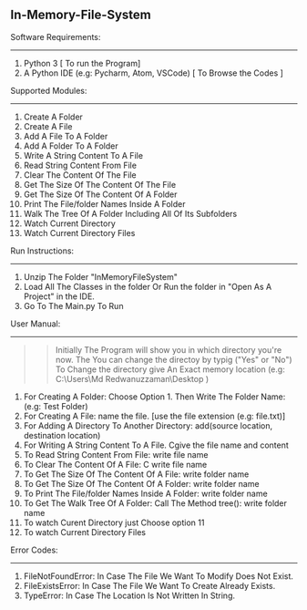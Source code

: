 ## In-Memory-File-System

Software Requirements: 
***************************** 
1. Python 3 [ To run the Program] 
2. A Python IDE (e.g: Pycharm, Atom, VSCode) [ To Browse the Codes ]  

Supported Modules: 
************************* 
1. Create A Folder 
2. Create A File 
3. Add A File To A Folder 
3. Add A Folder To A Folder 
4. Write A String Content To A File 
5. Read String Content From File 
6. Clear The Content Of The File 
7. Get The Size Of The Content Of The File 
8. Get The Size Of The Content Of A Folder 
9. Print The File/folder Names Inside A Folder 
10. Walk The Tree Of A Folder Including All Of Its Subfolders 
11. Watch Current Directory   
12. Watch Current Directory Files

Run Instructions: 
******************************* 
1. Unzip The Folder "InMemoryFileSystem" 
2. Load All The Classes in the folder Or Run the folder in "Open As A Project" in the IDE. 
3. Go To The Main.py To Run  

User Manual: 
********************************* 
>> Initially The Program will show you in which directory you're now. The You can change the directoy by typig ("Yes" or "No")
>> To Change the directory give An Exact memory location (e.g: C:\Users\Md Redwanuzzaman\Desktop ) 
1. For Creating A Folder: Choose Option 1. Then Write The Folder Name: (e.g: Test Folder)  
2. For Creating A File: name the file. [use the file extension (e.g: file.txt)]  
3. For Adding A Directory To Another Directory:  add(source location, destination location) 
4. For Writing A String Content To A File. Cgive the file name and content 
5. To Read String Content From File:  write file name 
6. To Clear The Content Of A File: C write file name 
7. To Get The Size Of The Content Of A File:  write folder name 
8. To Get The Size Of The Content Of A Folder: write folder name 
9. To Print The File/folder Names Inside A Folder: write folder name 
10. To Get The Walk Tree Of A Folder: Call The Method tree(): write folder name   
11. To watch Curent Directory just Choose option 11
12. To watch Current Directory Files 

Error Codes: 
********************* 
1. FileNotFoundError: In Case The File We Want To Modify Does Not Exist. 
2. FileExistsError: In Case The File We Want To Create Already Exists. 
3. TypeError: In Case The Location Is Not Written In String.
